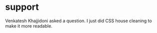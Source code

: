support
=======
Venkatesh Khajjidoni asked a question. I just did CSS house cleaning to make it more readable.
